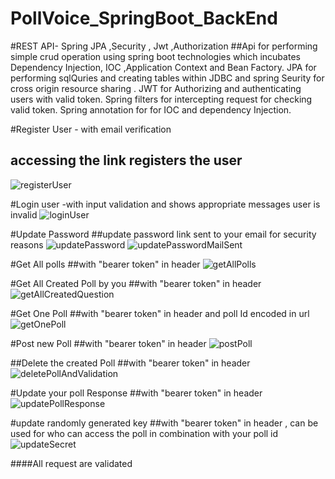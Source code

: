 # PollVoice_SpringBoot_BackEnd
#REST API- Spring JPA ,Security , Jwt ,Authorization 
##Api for performing simple crud operation using spring boot technologies  which incubates Dependency Injection, IOC ,Application Context and Bean Factory.
JPA for performing sqlQuries and creating tables within JDBC and spring Seurity for cross origin resource sharing . JWT for Authorizing and authenticating users with valid token.
Spring filters for intercepting request for checking valid token.
Spring annotation for for IOC and dependency Injection.


#Register User - with email verification
## accessing the link registers the user
![registerUser](https://user-images.githubusercontent.com/22851920/83957868-73f10900-a839-11ea-95df-03df66c32fc6.PNG)


#Login user -with input validation and shows appropriate messages user is invalid
![loginUser](https://user-images.githubusercontent.com/22851920/83957866-73f10900-a839-11ea-973f-b77a8d02cb8d.PNG)


#Update Password 
##update password link sent to your email for security reasons
![updatePassword](https://user-images.githubusercontent.com/22851920/83957869-73f10900-a839-11ea-9a19-44cb7262b61c.PNG)
![updatePasswordMailSent](https://user-images.githubusercontent.com/22851920/83957870-73f10900-a839-11ea-8940-f6fd66eea524.PNG)


#Get All polls
##with "bearer token" in header
![getAllPolls](https://user-images.githubusercontent.com/22851920/83957864-73587280-a839-11ea-9272-326d72cab943.PNG)

#Get All Created Poll by you
##with "bearer token" in header
![getAllCreatedQuestion](https://user-images.githubusercontent.com/22851920/83957863-73587280-a839-11ea-846a-e5b9ab7bbae0.PNG)


#Get One Poll
##with "bearer token" in header and poll Id encoded in url
![getOnePoll](https://user-images.githubusercontent.com/22851920/83957865-73587280-a839-11ea-8b5b-565c827d036f.PNG)


#Post new Poll
##with "bearer token" in header
![postPoll](https://user-images.githubusercontent.com/22851920/83957867-73f10900-a839-11ea-98e6-972ac9a0ddc7.PNG)


##Delete the created Poll
##with "bearer token" in header
![deletePollAndValidation](https://user-images.githubusercontent.com/22851920/83957862-73587280-a839-11ea-8078-fd85d42243bb.PNG)


#Update your poll Response
##with "bearer token" in header
![updatePollResponse](https://user-images.githubusercontent.com/22851920/83957860-72bfdc00-a839-11ea-8288-1c03e0ce9d83.PNG)

#update randomly generated key
##with "bearer token" in header , can be used for who can access the poll in combination with your poll id
![updateSecret](https://user-images.githubusercontent.com/22851920/83957861-73587280-a839-11ea-8dd6-00994075cb4d.PNG)

####All request are validated 

